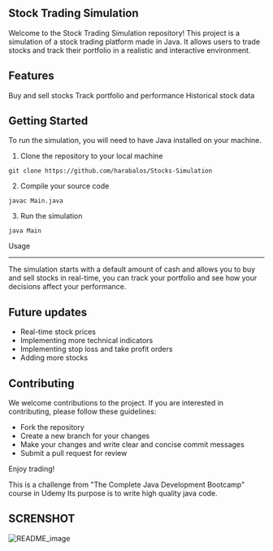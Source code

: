 Stock Trading Simulation
-------------------------
Welcome to the Stock Trading Simulation repository! This project is a simulation of a stock trading platform made in Java. It allows users to trade stocks and track their portfolio in a realistic and interactive environment.

Features
-------------------------
Buy and sell stocks
Track portfolio and performance
Historical stock data

Getting Started
-------------------------
To run the simulation, you will need to have Java installed on your machine.

1.  Clone the repository to your local machine

```
git clone https://github.com/harabalos/Stocks-Simulation
```

2. Compile your source code

```
javac Main.java
```

3. Run the simulation

```
java Main
```


Usage

--------
The simulation starts with a default amount of cash and allows you to buy and sell stocks in real-time, you can track your portfolio and see how your decisions affect your performance.

Future updates
--------------
- Real-time stock prices
- Implementing more technical indicators
- Implementing stop loss and take profit orders
- Adding more stocks

Contributing
--------------------
We welcome contributions to the project. If you are interested in contributing, please follow these guidelines:

- Fork the repository
- Create a new branch for your changes
- Make your changes and write clear and concise commit messages
- Submit a pull request for review


Enjoy trading!

This is a challenge from "The Complete Java Development Bootcamp" course in Udemy Its purpose is to write high quality java code.

SCRENSHOT 
---------------------- 
![README_image](https://user-images.githubusercontent.com/92236091/198684382-2ff3f220-fc18-4fa3-865b-c1c35d9a2d69.jpg)
